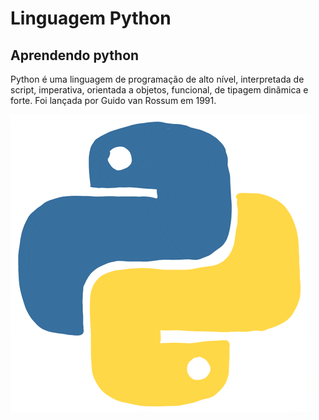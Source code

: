 # Linguagem Python
## Aprendendo python
Python é uma linguagem de programação de alto nível, interpretada de script, imperativa, orientada a objetos, funcional, de tipagem dinâmica e forte. Foi lançada por Guido van Rossum em 1991.

![tenor](https://github.com/jonathanlapa/Python/blob/main/giphy.gif)
